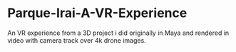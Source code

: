 # Parque-Irai-A-VR-Experience
An VR experience from a 3D project i did originally in Maya and rendered in video with camera track over 4k drone images.
